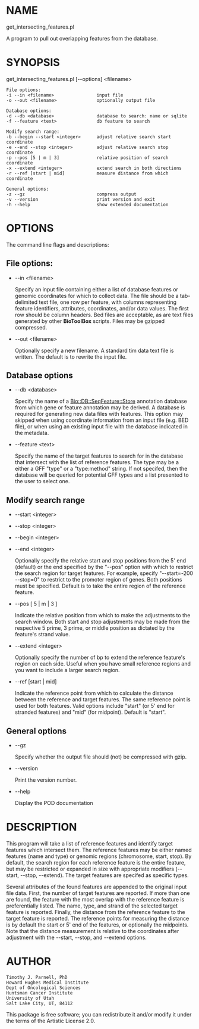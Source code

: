 # NAME 

get\_intersecting\_features.pl

A program to pull out overlapping features from the database.

# SYNOPSIS

get\_intersecting\_features.pl \[--options\] &lt;filename>

    File options:
    -i --in <filename>                input file
    -o --out <filename>               optionally output file
    
    Database options:
    -d --db <database>                database to search: name or sqlite
    -f --feature <text>               db feature to search
    
    Modify search range:
    -b --begin --start <integer>      adjust relative search start coordinate
    -e --end --stop <integer>         adjust relative search stop coordinate
    -p --pos [5 | m | 3]              relative position of search coordinate
    -x --extend <integer>             extend search in both directions
    -r --ref [start | mid]            measure distance from which coordinate
    
    General options:
    -z --gz                           compress output
    -v --version                      print version and exit
    -h --help                         show extended documentation

# OPTIONS

The command line flags and descriptions:

## File options:

- --in &lt;filename>

    Specify an input file containing either a list of database features or 
    genomic coordinates for which to collect data. The file should be a 
    tab-delimited text file, one row per feature, with columns representing 
    feature identifiers, attributes, coordinates, and/or data values. The 
    first row should be column headers. Bed files are acceptable, as are 
    text files generated by other **BioToolBox** scripts. Files may be 
    gzipped compressed.

- --out &lt;filename>

    Optionally specify a new filename. A standard tim data text file is written. 
    The default is to rewrite the input file.

## Database options

- --db &lt;database>

    Specify the name of a [Bio::DB::SeqFeature::Store](https://metacpan.org/pod/Bio%3A%3ADB%3A%3ASeqFeature%3A%3AStore) annotation database 
    from which gene or feature annotation may be derived. A database is 
    required for generating new data files with features. This option may 
    skipped when using coordinate information from an input file (e.g. BED 
    file), or when using an existing input file with the database indicated 
    in the metadata.  

- --feature &lt;text>

    Specify the name of the target features to search for in the database that 
    intersect with the list of reference features. The type may be a either a 
    GFF "type" or a "type:method" string. If not specifed, then the database 
    will be queried for potential GFF types and a list presented to the user to 
    select one.

## Modify search range

- --start &lt;integer>
- --stop &lt;integer>
- --begin &lt;integer>
- --end &lt;integer>

    Optionally specify the relative start and stop positions from the 5' end 
    (default) or the end specified by the "--pos" option with which to restrict 
    the search region for target features. For example, specify "--start=-200 
    \--stop=0" to restrict to the promoter region of genes. Both positions must 
    be specified. Default is to take the entire region of the reference feature.

- --pos \[ 5 | m | 3 \]

    Indicate the relative position from which to make the adjustments to the 
    search window. Both start and stop adjustments may be made from the 
    respective 5 prime, 3 prime, or middle position as dictated by the feature's 
    strand value. 

- --extend &lt;integer>

    Optionally specify the number of bp to extend the reference feature's region 
    on each side. Useful when you have small reference regions and you want to 
    include a larger search region.

- --ref \[start | mid\]

    Indicate the reference point from which to calculate the distance between the 
    reference and target features. The same reference point is used for both 
    features. Valid options include "start" (or 5' end for stranded features) and 
    "mid" (for midpoint). Default is "start".

## General options

- --gz

    Specify whether the output file should (not) be compressed with gzip.

- --version

    Print the version number.

- --help

    Display the POD documentation

# DESCRIPTION

This program will take a list of reference features and identify 
target features which intersect them. The reference features 
may be either named features (name and type) or genomic regions (chromosome, 
start, stop). By default, the search region for each reference feature is the 
entire feature, but may be restricted or expanded in size with appropriate 
modifiers (--start, --stop, --extend). The target features are specifed as 
specific types. 

Several attributes of the found features are appended to the original input 
file data. First, the number of 
target features are reported. If more than one are found, the feature with 
the most overlap with the reference feature is preferentially listed. The name, 
type, and strand of the selected target feature is reported. Finally, the 
distance from the reference feature to the target feature is reported. The 
reference points for measuring the distance is by default the start or 5' end 
of the features, or optionally the midpoints. Note that the distance 
measurement is relative to the coordinates after adjustment with the --start, 
\--stop, and --extend options.

# AUTHOR

    Timothy J. Parnell, PhD
    Howard Hughes Medical Institute
    Dept of Oncological Sciences
    Huntsman Cancer Institute
    University of Utah
    Salt Lake City, UT, 84112

This package is free software; you can redistribute it and/or modify
it under the terms of the Artistic License 2.0.  
